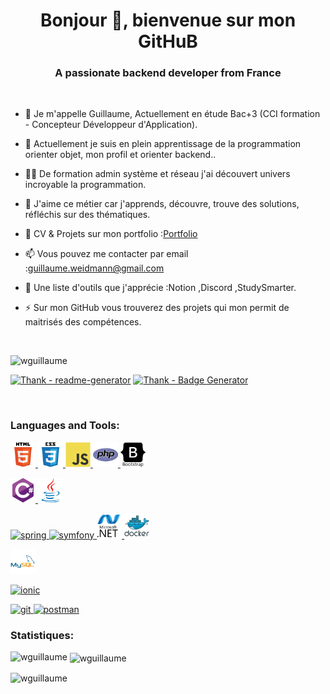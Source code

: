 <h1 align="center">Bonjour 👋, bienvenue sur mon GitHuB </h1>
<h3 align="center">A passionate backend developer from France</h3>
<br>


- 🔭 Je m'appelle Guillaume, Actuellement en étude Bac+3 (CCI formation - Concepteur Développeur d'Application).

- 🌱 Actuellement je suis en plein apprentissage de la programmation orienter objet, mon profil et orienter backend..

- 👨‍🎓 De formation admin système et réseau j'ai découvert univers incroyable la programmation.

- 🎁 J'aime ce métier car j'apprends, découvre, trouve des solutions, réfléchis sur des thématiques.

- 💼 CV & Projets sur mon portfolio :<a href="https://wguillaume.github.io/Portfolio/">Portfolio</a>

- 📫 Vous pouvez me contacter par email :<a href="mailto:guillaume.weidmann@gmail.com">guillaume.weidmann@gmail.com</a>

- 📝 Une liste d'outils que j'apprécie :Notion ,Discord ,StudySmarter.

- ⚡ Sur mon GitHub vous trouverez des projets qui mon permit de maitrisés des compétences.

<br>
<p align="left"> <img src="https://komarev.com/ghpvc/?username=wguillaume&label=Profile%20views&color=0e75b6&style=flat" alt="wguillaume" /> </p>

[![Thank - readme-generator](https://img.shields.io/badge/Thank-readme--generator-2ea44f)](https://rahuldkjain.github.io/gh-profile-readme-generator/)
[![Thank - Badge Generator](https://img.shields.io/badge/Thank-Badge_Generator-2ea44f)](https://michaelcurrin.github.io/badge-generator/#/generic)

<p align="left">
</p>
<br>
<h3 align="left">Languages and Tools:</h3>


<p align="left">
<a href="https://www.w3.org/html/" target="_blank" rel="noreferrer"> <img src="https://raw.githubusercontent.com/devicons/devicon/master/icons/html5/html5-original-wordmark.svg" alt="html5" width="40" height="40"/> </a> <a href="https://www.w3schools.com/css/" target="_blank" rel="noreferrer"> <img src="https://raw.githubusercontent.com/devicons/devicon/master/icons/css3/css3-original-wordmark.svg" alt="css3" width="40" height="40"/> </a><a href="https://developer.mozilla.org/en-US/docs/Web/JavaScript" target="_blank" rel="noreferrer"> <img src="https://raw.githubusercontent.com/devicons/devicon/master/icons/javascript/javascript-original.svg" alt="javascript" width="40" height="40"/> </a> <a href="https://www.php.net" target="_blank" rel="noreferrer"> <img src="https://raw.githubusercontent.com/devicons/devicon/master/icons/php/php-original.svg" alt="php" width="40" height="40"/> </a><a href="https://getbootstrap.com" target="_blank" rel="noreferrer"> <img src="https://raw.githubusercontent.com/devicons/devicon/master/icons/bootstrap/bootstrap-plain-wordmark.svg" alt="bootstrap" width="40" height="40"/> </a>

<a href="https://www.w3schools.com/cs/" target="_blank" rel="noreferrer"> <img src="https://raw.githubusercontent.com/devicons/devicon/master/icons/csharp/csharp-original.svg" alt="csharp" width="40" height="40"/> </a><a href="https://www.java.com" target="_blank" rel="noreferrer"> <img src="https://raw.githubusercontent.com/devicons/devicon/master/icons/java/java-original.svg" alt="java" width="40" height="40"/> </a> 

<a href="https://spring.io/" target="_blank" rel="noreferrer"> <img src="https://www.vectorlogo.zone/logos/springio/springio-icon.svg" alt="spring" width="40" height="40"/> </a><a href="https://symfony.com" target="_blank" rel="noreferrer"> <img src="https://symfony.com/logos/symfony_black_03.svg" alt="symfony" width="40" height="40"/> </a><a href="https://dotnet.microsoft.com/" target="_blank" rel="noreferrer"> <img src="https://raw.githubusercontent.com/devicons/devicon/master/icons/dot-net/dot-net-original-wordmark.svg" alt="dotnet" width="40" height="40"/> </a><a href="https://www.docker.com/" target="_blank" rel="noreferrer"> <img src="https://raw.githubusercontent.com/devicons/devicon/master/icons/docker/docker-original-wordmark.svg" alt="docker" width="40" height="40"/> </a> 

<a href="https://www.mysql.com/" target="_blank" rel="noreferrer"> <img src="https://raw.githubusercontent.com/devicons/devicon/master/icons/mysql/mysql-original-wordmark.svg" alt="mysql" width="40" height="40"/> </a>

<a href="https://ionicframework.com" target="_blank" rel="noreferrer"> <img src="https://upload.wikimedia.org/wikipedia/commons/d/d1/Ionic_Logo.svg" alt="ionic" width="40" height="40"/> </a> 

<a href="https://git-scm.com/" target="_blank" rel="noreferrer"> <img src="https://www.vectorlogo.zone/logos/git-scm/git-scm-icon.svg" alt="git" width="40" height="40"/> </a> <a href="https://postman.com" target="_blank" rel="noreferrer"> <img src="https://www.vectorlogo.zone/logos/getpostman/getpostman-icon.svg" alt="postman" width="40" height="40"/> </a></p> 


<h3 align="left">Statistiques:</h3>
<p><img align="left" src="https://github-readme-stats.vercel.app/api/top-langs?username=wguillaume&show_icons=true&locale=en&layout=compact" alt="wguillaume" /></p>

<p>&nbsp;<img align="center" src="https://github-readme-stats.vercel.app/api?username=wguillaume&show_icons=true&locale=en" alt="wguillaume" /></p>

<p><img align="center" src="https://github-readme-streak-stats.herokuapp.com/?user=wguillaume&" alt="wguillaume" /></p>


<!--
**WGuillaume/WGuillaume** is a ✨ _special_ ✨ repository because its `README.md` (this file) appears on your GitHub profile.


-->
